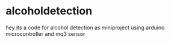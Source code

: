 # alcoholdetection
hey its a code for alcohol detection as  miniproject using arduino microcontroller and mq3 sensor
